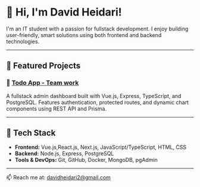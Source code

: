# 👋 Hi, I'm David Heidari!

I'm an IT student with a passion for fullstack development. I enjoy building user-friendly, smart solutions using both frontend and backend technologies.

---

## 💼 Featured Projects

### 🔹 [Todo App - Team work](https://github.com/OscarDonald/Todo-App-Grupprojekt)  
A fullstack admin dashboard built with Vue.js, Express, TypeScript, and PostgreSQL. Features authentication, protected routes, and dynamic chart components using REST API and Prisma.

---

## 🧠 Tech Stack
- **Frontend:** Vue.js,React.js, Next.js, JavaScript/TypeScript, HTML, CSS  
- **Backend:** Node.js, Express, PostgreSQL  
- **Tools & DevOps:** Git, GitHub, Docker, MongoDB, pgAdmin

---

📫 Reach me at: davidheidari2@gmail.com

